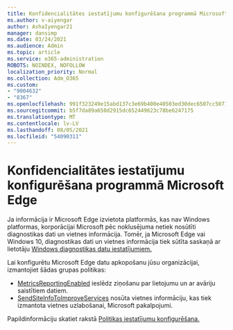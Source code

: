 ```yaml
---
title: Konfidencialitātes iestatījumu konfigurēšana programmā Microsoft Edge
ms.author: v-aiyengar
author: AshaIyengar21
manager: dansimp
ms.date: 03/24/2021
ms.audience: Admin
ms.topic: article
ms.service: o365-administration
ROBOTS: NOINDEX, NOFOLLOW
localization_priority: Normal
ms.collection: Adm_O365
ms.custom:
- "9004632"
- "8367"
ms.openlocfilehash: 991f323249e15abd137c3e69b400e40503ed30dec6507cc5071a0b1af7f72bb3
ms.sourcegitcommit: b5f7da89a650d2915dc652449623c78be6247175
ms.translationtype: MT
ms.contentlocale: lv-LV
ms.lasthandoff: 08/05/2021
ms.locfileid: "54090311"
---
```

# <a name="configure-privacy-settings-in-microsoft-edge"></a>Konfidencialitātes iestatījumu konfigurēšana programmā Microsoft Edge

Ja informācija ir Microsoft Edge izvietota platformās, kas nav Windows platformas, korporācijai Microsoft pēc noklusējuma netiek nosūtīti diagnostikas dati un vietnes informācija. Tomēr, ja Microsoft Edge vai Windows 10, diagnostikas dati un vietnes informācija tiek sūtīta saskaņā ar lietotāju [Windows diagnostikas datu iestatījumiem.](https://go.microsoft.com/fwlink/?linkid=2132472)

Lai konfigurētu Microsoft Edge datu apkopošanu jūsu organizācijai, izmantojiet šādas grupas politikas:
- [MetricsReportingEnabled](https://go.microsoft.com/fwlink/?linkid=2132470) ieslēdz ziņošanu par lietojumu un ar avāriju saistītiem datiem.
- [SendSiteInfoToImproveServices](https://go.microsoft.com/fwlink/?linkid=2132470) nosūta vietnes informāciju, kas tiek izmantota vietnes uzlabošanai, Microsoft pakalpojumi.

Papildinformāciju skatiet rakstā [Politikas iestatījumu konfigurēšana.](https://go.microsoft.com/fwlink/?linkid=2132577)
